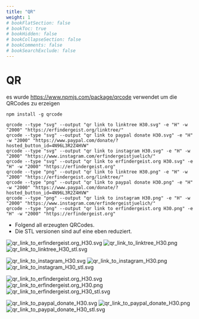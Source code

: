```yaml
---
title: "QR"
weight: 1
# bookFlatSection: false
# bookToc: true
# bookHidden: false
# bookCollapseSection: false
# bookComments: false
# bookSearchExclude: false
---
```


# QR

es wurde https://www.npmjs.com/package/qrcode verwendet um die QRCodes zu erzeigen

```
npm install -g qrcode
```

```
qrcode --type "svg" --output "qr link to linktree H30.svg" -e "H" -w "2000" "https://erfindergeist.org/linktree/"
qrcode --type "svg" --output "qr link to paypal donate H30.svg" -e "H" -w "2000" "https://www.paypal.com/donate/?hosted_button_id=4N96L3R2Z4HVW"
qrcode --type "svg" --output "qr link to instagram H30.svg" -e "H" -w "2000" "https://www.instagram.com/erfindergeistjuelich/"
qrcode --type "svg" --output "qr link to erfindergeist.org H30.svg" -e "H" -w "2000" "https://erfindergeist.org"
qrcode --type "png" --output "qr link to linktree H30.png" -e "H" -w "2000" "https://erfindergeist.org/linktree/"
qrcode --type "png" --output "qr link to paypal donate H30.png" -e "H" -w "2000" "https://www.paypal.com/donate/?hosted_button_id=4N96L3R2Z4HVW"
qrcode --type "png" --output "qr link to instagram H30.png" -e "H" -w "2000" "https://www.instagram.com/erfindergeistjuelich/"
qrcode --type "png" --output "qr link to erfindergeist.org H30.png" -e "H" -w "2000" "https://erfindergeist.org"
```

- Folgend all erzeugten QRCodes.
- Die STL versionen sind auf eine eben reduziert.

![qr_link_to_erfindergeist.org_H30.svg](/images/marketing/qr/qr_link_to_linktree_H30.svg)
![qr_link_to_linktree_H30.png](/images/marketing/qr/qr_link_to_linktree_H30.png)
![qr_link_to_linktree_H30_stl.svg](/images/marketing/qr/qr_link_to_linktree_H30_stl.svg)


![qr_link_to_instagram_H30.svg](/images/marketing/qr/qr_link_to_instagram_H30.svg)
![qr_link_to_instagram_H30.png](/images/marketing/qr/qr_link_to_instagram_H30.png)
![qr_link_to_instagram_H30_stl.svg](/images/marketing/qr/qr_link_to_instagram_H30_stl.svg)

![qr_link_to_erfindergeist.org_H30.svg](/images/marketing/qr/qr_link_to_erfindergeist.org_H30.svg)
![qr_link_to_erfindergeist.org_H30.png](/images/marketing/qr/qr_link_to_erfindergeist.org_H30.png)
![qr_link_to_erfindergeist.org_H30_stl.svg](/images/marketing/qr/qr_link_to_erfindergeist.org_H30_stl.svg)

![qr_link_to_paypal_donate_H30.svg](/images/marketing/qr/qr_link_to_paypal_donate_H30.svg)
![qr_link_to_paypal_donate_H30.png](/images/marketing/qr/qr_link_to_paypal_donate_H30.png)
![qr_link_to_paypal_donate_H30_stl.svg](/images/marketing/qr/qr_link_to_paypal_donate_H30_stl.svg)